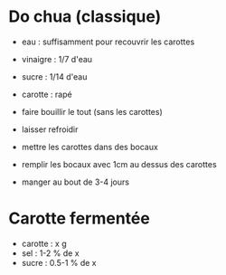 # Do chua (classique)

- eau   : suffisamment pour recouvrir les carottes
- vinaigre  :   1/7 d'eau
- sucre     :   1/14 d'eau
- carotte   :   rapé

- faire bouillir le tout (sans les carottes)
- laisser refroidir

- mettre les carottes dans des bocaux
- remplir les bocaux avec 1cm au dessus des carottes

- manger au bout de 3-4 jours

# Carotte fermentée

- carotte   : x g
- sel       : 1-2   % de x
- sucre     : 0.5-1 % de x
